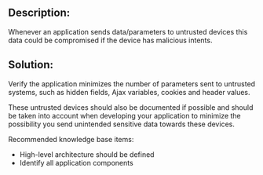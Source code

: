 ## Description:

Whenever an application sends data/parameters to untrusted devices this data could be
compromised if the device has malicious intents.

## Solution:

Verify the application minimizes the number of parameters sent to untrusted systems,
such as hidden fields, Ajax variables, cookies and header values.

These untrusted devices should also be documented if possible and should be taken into
account when developing your application to minimize the possibility you send
unintended sensitive data towards these devices.

Recommended knowledge base items:

- High-level architecture should be defined
- Identify all application components
